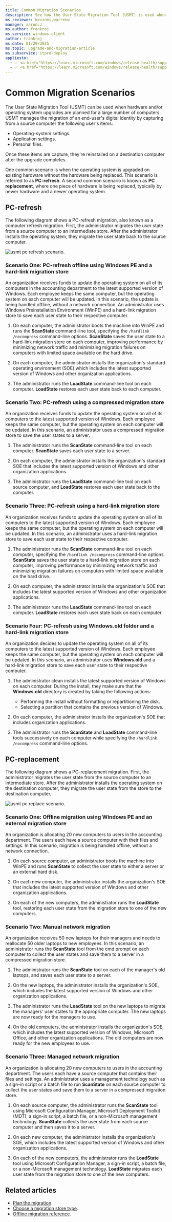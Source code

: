 ```yaml
---
title: Common Migration Scenarios
description: See how the User State Migration Tool (USMT) is used when planning hardware and/or operating system upgrades.
ms.reviewer: kevinmi,warrenw
manager: aaroncz
ms.author: frankroj
ms.service: windows-client
author: frankroj
ms.date: 01/29/2025
ms.topic: upgrade-and-migration-article
ms.subservice: itpro-deploy
appliesto:
  - ✅ <a href="https://learn.microsoft.com/windows/release-health/supported-versions-windows-client" target="_blank">Windows 11</a>
  - ✅ <a href="https://learn.microsoft.com/windows/release-health/supported-versions-windows-client" target="_blank">Windows 10</a>
---
```


# Common Migration Scenarios

The User State Migration Tool (USMT) can be used when hardware and/or operating system upgrades are planned for a large number of computers. USMT manages the migration of an end-user's digital identity by capturing from a source computer the following user's items:

- Operating-system settings.
- Application settings.
- Personal files.

Once these items are capture, they're reinstalled on a destination computer after the upgrade completes.

One common scenario is when the operating system is upgraded on existing hardware without the hardware being replaced. This scenario is referred to as **PC-refresh**. A second common scenario is known as **PC replacement**, where one piece of hardware is being replaced, typically by newer hardware and a newer operating system.

## PC-refresh

The following diagram shows a PC-refresh migration, also known as a computer refresh migration. First, the administrator migrates the user state from a source computer to an intermediate store. After the administrator installs the operating system, they migrate the user state back to the source computer.

![usmt pc refresh scenario.](images/dep-win8-l-usmt-pcrefresh.jpg)

### Scenario One: PC-refresh offline using Windows PE and a hard-link migration store

An organization receives funds to update the operating system on all of its computers in the accounting department to the latest supported version of Windows. Each employee keeps the same computer, but the operating system on each computer will be updated. In this scenario, the update is being handled offline, without a network connection. An administrator uses Windows Preinstallation Environment (WinPE) and a hard-link migration store to save each user state to their respective computer.

1. On each computer, the administrator boots the machine into WinPE and runs the **ScanState** command-line tool, specifying the `/hardlink /nocompress` command-line options. **ScanState** saves the user state to a hard-link migration store on each computer, improving performance by minimizing network traffic and minimizing migration failures on computers with limited space available on the hard drive.

1. On each computer, the administrator installs the organization's standard operating environment (SOE) which includes the latest supported version of Windows and other organization applications.

1. The administrator runs the **LoadState** command-line tool on each computer. **LoadState** restores each user state back to each computer.

### Scenario Two: PC-refresh using a compressed migration store

An organization receives funds to update the operating system on all of its computers to the latest supported version of Windows. Each employee keeps the same computer, but the operating system on each computer will be updated. In this scenario, an administrator uses a compressed migration store to save the user states to a server.

1. The administrator runs the **ScanState** command-line tool on each computer. **ScanState** saves each user state to a server.

1. On each computer, the administrator installs the organization's standard SOE that includes the latest supported version of Windows and other organization applications.

1. The administrator runs the **LoadState** command-line tool on each source computer, and **LoadState** restores each user state back to the computer.

### Scenario Three: PC-refresh using a hard-link migration store

An organization receives funds to update the operating system on all of its computers to the latest supported version of Windows. Each employee keeps the same computer, but the operating system on each computer will be updated. In this scenario, an administrator uses a hard-link migration store to save each user state to their respective computer.

1. The administrator runs the **ScanState** command-line tool on each computer, specifying the `/hardlink /nocompress` command-line options. **ScanState** saves the user state to a hard-link migration store on each computer, improving performance by minimizing network traffic and minimizing migration failures on computers with limited space available on the hard drive.

1. On each computer, the administrator installs the organization's SOE that includes the latest supported version of Windows and other organization applications.

1. The administrator runs the **LoadState** command-line tool on each computer. **LoadState** restores each user state back on each computer.

### Scenario Four: PC-refresh using Windows.old folder and a hard-link migration store

An organization decides to update the operating system on all of its computers to the latest supported version of Windows. Each employee keeps the same computer, but the operating system on each computer will be updated. In this scenario, an administrator uses **Windows.old** and a hard-link migration store to save each user state to their respective computer.

1. The administrator clean installs the latest supported version of Windows on each computer. During the install, they make sure that the **Windows.old** directory is created by taking the following actions:

    - Performing the install without formatting or repartitioning the disk.
    - Selecting a partition that contains the previous version of Windows.

1. On each computer, the administrator installs the organization's SOE that includes organization applications.

1. The administrator runs the **ScanState** and **LoadState** command-line tools successively on each computer while specifying the `/hardlink /nocompress` command-line options.

## PC-replacement

The following diagram shows a PC-replacement migration. First, the administrator migrates the user state from the source computer to an intermediate store. After the administrator installs the operating system on the destination computer, they migrate the user state from the store to the destination computer.

![usmt pc replace scenario.](images/dep-win8-l-usmt-pcreplace.jpg)

### Scenario One: Offline migration using Windows PE and an external migration store

An organization is allocating 20 new computers to users in the accounting department. The users each have a source computer with their files and settings. In this scenario, migration is being handled offline, without a network connection.

1. On each source computer, an administrator boots the machine into WinPE and runs **ScanState** to collect the user state to either a server or an external hard disk.

1. On each new computer, the administrator installs the organization's SOE that includes the latest supported version of Windows and other organization applications.

1. On each of the new computers, the administrator runs the **LoadState** tool, restoring each user state from the migration store to one of the new computers.

### Scenario Two: Manual network migration

An organization receives 50 new laptops for their managers and needs to reallocate 50 older laptops to new employees. In this scenario, an administrator runs the **ScanState** tool from the cmd prompt on each computer to collect the user states and save them to a server in a compressed migration store.

1. The administrator runs the **ScanState** tool on each of the manager's old laptops, and saves each user state to a server.

1. On the new laptops, the administrator installs the organization's SOE, which includes the latest supported version of Windows and other organization applications.

1. The administrator runs the **LoadState** tool on the new laptops to migrate the managers' user states to the appropriate computer. The new laptops are now ready for the managers to use.

1. On the old computers, the administrator installs the organization's SOE, which includes the latest supported version of Windows, Microsoft Office, and other organization applications. The old computers are now ready for the new employees to use.

### Scenario Three: Managed network migration

An organization is allocating 20 new computers to users in the accounting department. The users each have a source computer that contains their files and settings. An administrator uses a management technology such as a sign-in script or a batch file to run **ScanState** on each source computer to collect the user states and save them to a server in a compressed migration store.

1. On each source computer, the administrator runs the **ScanState** tool using Microsoft Configuration Manager, Microsoft Deployment Toolkit (MDT), a sign-in script, a batch file, or a non-Microsoft management technology. **ScanState** collects the user state from each source computer and then saves it to a server.

1. On each new computer, the administrator installs the organization's SOE, which includes the latest supported version of Windows and other organization applications.

1. On each of the new computers, the administrator runs the **LoadState** tool using Microsoft Configuration Manager, a sign-in script, a batch file, or a non-Microsoft management technology. **LoadState** migrates each user state from the migration store to one of the new computers.

## Related articles

- [Plan the migration](usmt-plan-your-migration.md).
- [Choose a migration store type](usmt-choose-migration-store-type.md).
- [Offline migration reference](offline-migration-reference.md).
